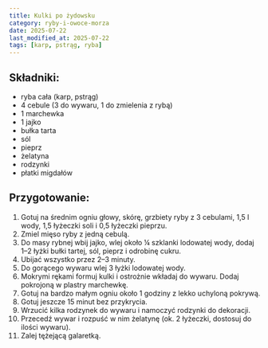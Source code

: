 ```yaml
---
title: Kulki po żydowsku
category: ryby-i-owoce-morza
date: 2025-07-22
last_modified_at: 2025-07-22
tags: [karp, pstrąg, ryba]
---
```


## Składniki:
 - ryba cała (karp, pstrąg)
 - 4 cebule (3 do wywaru, 1 do zmielenia z rybą)
 - 1 marchewka
 - 1 jajko
 - bułka tarta
 - sól
 - pieprz
 - żelatyna
 - rodzynki
 - płatki migdałów

## Przygotowanie:
1. Gotuj na średnim ogniu głowy, skórę, grzbiety ryby z 3 cebulami, 1,5 l wody, 1,5 łyżeczki soli i 0,5 łyżeczki pieprzu.
2. Zmiel mięso ryby z jedną cebulą.
3. Do masy rybnej wbij jajko, wlej około ¼ szklanki lodowatej wody, dodaj 1–2 łyżki bułki tartej, sól, pieprz i odrobinę cukru.
4. Ubijać wszystko przez 2–3 minuty.
5. Do gorącego wywaru wlej 3 łyżki lodowatej wody.
6. Mokrymi rękami formuj kulki i ostrożnie wkładaj do wywaru. Dodaj pokrojoną w plastry marchewkę.
7. Gotuj na bardzo małym ogniu około 1 godziny z lekko uchyloną pokrywą.
8. Gotuj jeszcze 15 minut bez przykrycia.
9. Wrzucić kilka rodzynek do wywaru i namoczyć rodzynki do dekoracji.
10. Przecedź wywar i rozpuść w nim żelatynę (ok. 2 łyżeczki, dostosuj do ilości wywaru).
11. Zalej tężejącą galaretką.

